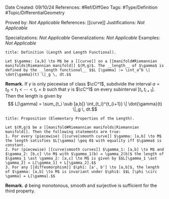 <div class="topSpace"></div>

Date Created: 09/10/24
References: #Ref/DiffGeo 
Tags: #Type/Definition #Topic/DifferentialGeometry 

Proved by: <i>Not Applicable</i>
References: [[curve]]
Justifications: <i>Not Applicable</i>

Specializations: <i>Not Applicable</i>
Generalizations: <i>Not Applicable</i>
Examples: <i>Not Applicable</i>

``` ad-Definition
title: Definition (Length and Length Functional).

Let $\gamma: [a,b] \to M$ be a [[curve]] on a [[manifold#Riemannian manifolds|Riemannian manifold]] $(M,g)$. The __length__ of $\gamma$ is defined by the __length functional__ $$L [\gamma] := \int_a^b \| \dot{\gamma}(t) \|_g \, dt.$$
```
**Remark.**
If $\gamma$ is only piecewise of class $\cC^1$, subdivide the interval $a  = t_0 < t_1 < \cdots < t_r =b$ such that $\gamma$ is $\cC^1$ on every subinterval $[t_i, t_{i+1}]$. Then the length is given by 
$$ L[\gamma] = \sum_{t_i \sub [a,b]} \int_{t_i}^{t_{i+1}} \| \dot{\gamma}(t) \|_g \, dt.$$

``` ad-Proposition
title: Proposition (Elementary Properties of the Length).

Let $(M,g)$ be a [[manifold#Riemannian manifolds|Riemannian manifold]]. Then the following statements are true:
1. For every (piecewise) [[curve|smooth curve]] $\gamma: [a,b] \to M$ the length satisfies $L[\gamma] \geq 0$ with equality iff $\gamma$ is constant.
2. For (piecewise) [[curve|smooth curves]] $\gamma_1: [a,b] \to M$ and $\gamma_2: [b,c] \to M$ with $\gamma_1(b) = \gamma_2(b)$ the length of $\gamma_1 \ast \gamma_2: [a,c] \to M$ is given by $$L[\gamma_1 \ast \gamma_2] = L[\gamma_1] + L[\gamma_2].$$
3. For any [[diffeomorphism]] $\phi: [a', b'] \to [a,b]$, the length of $\gamma: [a,b] \to M$ is invariant under $\phi$: $$L [\phi \circ \gamma] = L[\gamma].$$
```

**Remark.**
$\phi$ being monotonous, smooth and surjective is sufficient for the third property.